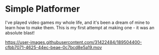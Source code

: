 # Simple Platformer

I've played video games my whole life, and it's been a dream of mine to learn how to make them. This is my first attempt at making one - it was an absolute blast!


https://user-images.githubusercontent.com/31422484/189504400-cfbb7071-4625-44ec-beae-0c7bcd8e5a19.mov

